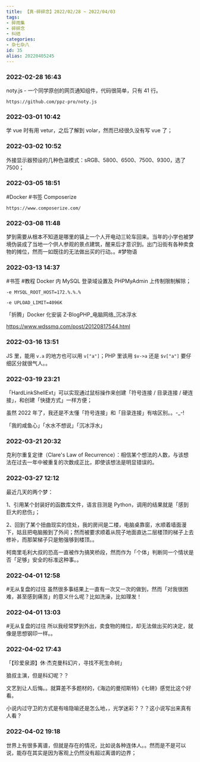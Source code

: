 ```yaml
---
title: 【真·碎碎念】2022/02/28 ~ 2022/04/03
tags:
- 碎雨集
- 碎碎念
- 纠结
categories:
- 杂七杂八
id: 35
alias: 20220405245
---
```

### 2022-02-28 16:43
noty.js - 一个同学原创的网页通知组件，代码很简单，只有 41 行。

`https://github.com/ppz-pro/noty.js`

<!--more-->

### 2022-03-01 10:42
学 vue 时有用 vetur，之后了解到 volar，然而已经很久没有写 vue 了；

### 2022-03-02 10:52
外接显示器预设的几种色温模式：sRGB、5800、6500、7500、9300，选了 7500；

### 2022-03-05 18:51
\#Docker \#书签 Composerize

`https://www.composerize.com/`

### 2022-03-08 11:48
梦到需要从根本不知道是哪里的镇上一个人开电动三轮车回来。当年的小学也被梦境伪装成了当地一个供人参观的景点建筑，醒来后才意识到。​​出门沿街有各种卖食物的摊位，然而一如既往的无法做出买的行动。。​ \#梦物语

### 2022-03-13 14:37
\#书签 \#教程 Docker 内 MySQL 登录域设置及 PHPMyAdmin 上传制限制解除；

`-e MYSQL_ROOT_HOST=172.%.%.%`

`-e UPLOAD_LIMIT=4096K`

「折腾」Docker 化安装 Z-BlogPHP_电脑网络_沉冰浮水

https://www.wdssmq.com/post/20120817544.html

### 2022-03-16 13:51
JS 里，能用 `v.a` 的地方也可以用 `v["a"]`；PHP 里该用 `$v->a` 还是 `$v["a"]` 要仔细区分就很气人。。

### 2022-03-19 23:21
「HardLinkShellExt」可以实现通过鼠标操作来创建「符号连接 / 目录连接 / 硬连接」，和创建「快捷方式」一样方便；

虽然 2022 年了，我还是不太懂「符号连接」和「目录连接」有啥区别。。-_-!

「我的咸鱼心」「水水不想说」「沉冰浮水」

### 2022-03-21 20:32
克利尔重复定律（Clare's Law of Recurrence）：相信某个想法的人数，与该想法在过去一年中被重复的次数成正比，即使该想法是明显错误的。

### 2022-03-27 12:12
最近几天的两个梦：

1、引用某个封装好的函数库文件，语言目测是 Python，调用的结果就是「感到巨大的悲伤」；

2、回到了某个扭曲现实的住处，我的房间是二楼，电脑桌靠窗，水顺着墙面漫下，姑且把电脑搬到了外间；然而被要求顺着从院子地面直达二层楼顶的梯子上去修补，而那架梯子只是勉强够到楼顶。。

柯南里毛利大叔的恐高一直被作为搞笑桥段，然而作为「个体」判断同一个情状是否「足够」安全的标准这种事。。

### 2022-04-01 12:58
\#无从复盘的过往 虽然很多事结果上一直有一次又一次的做到，然而「对我很困难，甚至感到痛苦」的意义什么呢？比如洗澡，比如理发！

### 2022-04-01 13:03
\#无从复盘的过往 所以我经常梦到外出，卖食物的摊位，却无法做出买的决定，就像是思想钢印一样。。

### 2022-04-02 17:43
「【珍爱泉源】休·杰克曼科幻片，寻找不死生命树」

狼叔主演，但是科幻呢？？

文艺到让人后悔。。就算差不多题材的，《海边的曼彻斯特》《七磅》感觉比这个好看。

小说内过守卫的方式是有啥隐喻还是怎么地，，光学迷彩？？？这小说写出来真有人看？

### 2022-04-02 19:18
世界上有很多离谱，但就是存在的情况，比如说各种连体人。。然而是不是可以说，能存在其实是因为客观上仍然没有超过离谱的边界；

